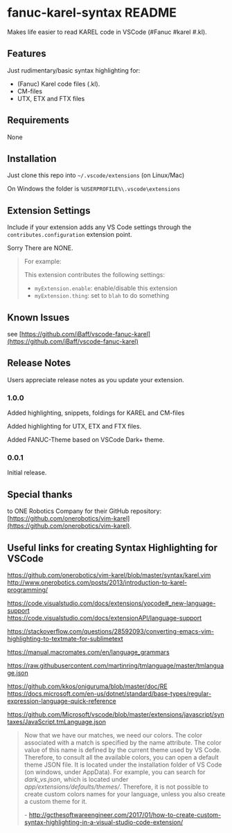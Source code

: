 # fanuc-karel-syntax README

Makes life easier to read KAREL code in VSCode (#Fanuc #karel #.kl).

## Features

Just rudimentary/basic syntax highlighting for:
- (Fanuc) Karel code files (.kl).
- CM-files
- UTX, ETX and FTX files

## Requirements

None

## Installation

Just clone this repo into `~/.vscode/extensions` (on Linux/Mac)

On Windows the folder is `%USERPROFILE%\.vscode\extensions`

## Extension Settings

Include if your extension adds any VS Code settings through the `contributes.configuration` extension point.

Sorry There are NONE.

> For example:
>
> This extension contributes the following settings:
>
> - `myExtension.enable`: enable/disable this extension
> - `myExtension.thing`: set to `blah` to do something

## Known Issues

see [https://github.com/iBaff/vscode-fanuc-karel](https://github.com/iBaff/vscode-fanuc-karel)

## Release Notes

Users appreciate release notes as you update your extension.

### 1.0.0

Added highlighting, snippets, foldings for KAREL and CM-files

Added highlighting for UTX, ETX and FTX files.

Added FANUC-Theme based on VSCode Dark+ theme. 

### 0.0.1

Initial release.

## Special thanks

to ONE Robotics Company for their GitHub repository: [https://github.com/onerobotics/vim-karel](https://github.com/onerobotics/vim-karel).

## Useful links for creating Syntax Highlighting for VSCode

https://github.com/onerobotics/vim-karel/blob/master/syntax/karel.vim  
http://www.onerobotics.com/posts/2013/introduction-to-karel-programming/

https://code.visualstudio.com/docs/extensions/yocode#_new-language-support  
https://code.visualstudio.com/docs/extensionAPI/language-support

https://stackoverflow.com/questions/28592093/converting-emacs-vim-highlighting-to-textmate-for-sublimetext

https://manual.macromates.com/en/language_grammars

https://raw.githubusercontent.com/martinring/tmlanguage/master/tmlanguage.json

https://github.com/kkos/oniguruma/blob/master/doc/RE  
https://docs.microsoft.com/en-us/dotnet/standard/base-types/regular-expression-language-quick-reference

https://github.com/Microsoft/vscode/blob/master/extensions/javascript/syntaxes/JavaScript.tmLanguage.json



> Now that we have our matches, we need our colors. The color associated with a match is specified by the name attribute. The color value of this name is defined by the current theme used by VS Code. Therefore, to consult all the available colors, you can open a default theme JSON file. It is located under the installation folder of VS Code (on windows, under AppData). For example, you can search for *dark_vs.json*, which is located under *app/extensions/defaults/themes/*. Therefore, it is not possible to create custom colors names for your language, unless you also create a custom theme for it.
>
>  \- http://gcthesoftwareengineer.com/2017/01/how-to-create-custom-syntax-highlighting-in-a-visual-studio-code-extension/